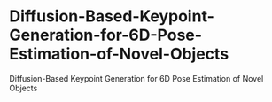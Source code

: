 # Diffusion-Based-Keypoint-Generation-for-6D-Pose-Estimation-of-Novel-Objects
Diffusion-Based Keypoint Generation for 6D Pose Estimation of Novel Objects
